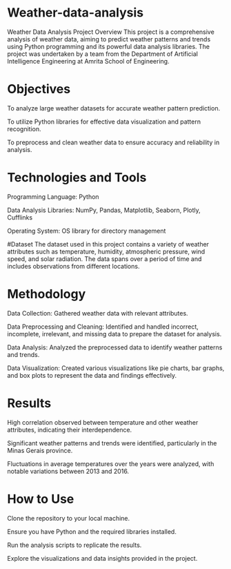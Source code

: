 # Weather-data-analysis

Weather Data Analysis Project
Overview
This project is a comprehensive analysis of weather data, aiming to predict weather patterns and trends using Python programming and its powerful data analysis libraries. The project was undertaken by a team from the Department of Artificial Intelligence Engineering at Amrita School of Engineering.

# Objectives
To analyze large weather datasets for accurate weather pattern prediction.

To utilize Python libraries for effective data visualization and pattern recognition.

To preprocess and clean weather data to ensure accuracy and reliability in analysis.

# Technologies and Tools
Programming Language: Python

Data Analysis Libraries: NumPy, Pandas, Matplotlib, Seaborn, Plotly, Cufflinks

Operating System: OS library for directory management

#Dataset
The dataset used in this project contains a variety of weather attributes such as temperature, humidity, atmospheric pressure, wind speed, and solar radiation. The data spans over a period of time and includes observations from different locations.

# Methodology
Data Collection: Gathered weather data with relevant attributes.

Data Preprocessing and Cleaning: Identified and handled incorrect, incomplete, irrelevant, and missing data to prepare the dataset for analysis.

Data Analysis: Analyzed the preprocessed data to identify weather patterns and trends.

Data Visualization: Created various visualizations like pie charts, bar graphs, and box plots to represent the data and findings effectively.

# Results
High correlation observed between temperature and other weather attributes, indicating their interdependence.

Significant weather patterns and trends were identified, particularly in the Minas Gerais province.

Fluctuations in average temperatures over the years were analyzed, with notable variations between 2013 and 2016.

# How to Use
Clone the repository to your local machine.

Ensure you have Python and the required libraries installed.

Run the analysis scripts to replicate the results.

Explore the visualizations and data insights provided in the project.
